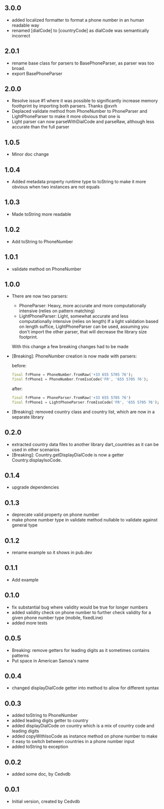 ## 3.0.0
- added localized formatter to format a phone number in an human readable way
- renamed [dialCode] to [countryCode] as dialCode was semantically incorrect

## 2.0.1
- rename base class for parsers to BasePhoneParser, as parser was too broad.
- export BasePhoneParser

## 2.0.0
- Resolve issue #1 where it was possible to significantly increase memory foothprint by importing both parsers. Thanks @xvrh 
- Deplaced validate method from PhoneNumber to PhoneParser and LightPhoneParser to 
  make it more obvious that one is 
- Light parser can now parseWithDialCode and parseRaw, although less accurate than the full parser

## 1.0.5
- Minor doc change

## 1.0.4
- Added metadata property runtime type to toString to make it more obvious when two instances are not equals

## 1.0.3
- Made toString more readable

## 1.0.2
- Add toString to PhoneNumber

## 1.0.1
- validate method on PhoneNumber

## 1.0.0
- There are now two parsers:
   - PhoneParser: Heavy, more accurate and more computationally intensive (relies on pattern matching)
   - LightPhoneParser: Light, somewhat accurate and less computationally intensive (relies on length)
   If a light validation based on length suffice, LightPhoneParser can be used, assuming you don't import
   the other parser, that will decrease the library size footprint.

  With this change a few breaking changes had to be made
- [Breaking]: PhoneNumber creation is now made with parsers:

  before:
  ```dart
  final frPhone = PhoneNumber.fromRaw('+33 655 5705 76');
  final frPhone1 = PhoneNumber.fromIsoCode('FR', '655 5705 76');
  ```

  after:
  ```dart
  final frPhone = PhoneParser.fromRaw('+33 655 5705 76')
  final frPhone1 = LightPhoneParser.fromIsoCode('FR', '655 5705 76');
  ```

- [Breaking]: removed country class and country list, which are now in a separate library

## 0.2.0
* extracted country data files to another library dart_countries as it can be used in other scenarios
* [Breaking]: Country.getDisplayDialCode is now a getter Country.displayIsoCode.

## 0.1.4
* upgrade dependencies

## 0.1.3
* deprecate valid property on phone number
* make phone number type in validate method nullable to validate against general type

## 0.1.2
* rename example so it shows in pub.dev

## 0.1.1
* Add example

## 0.1.0

- fix substantial bug where validity would be true for longer numbers
- added validity check on phone number to further check validity for a given phone number type (mobile, fixedLine)
- added more tests

## 0.0.5

- Breaking: remove getters for leading digits as it sometimes contains patterns
- Put space in American Samoa's name

## 0.0.4 

- changed displayDialCode getter into method to allow for different syntax

## 0.0.3

- added toString to PhoneNumber
- added leading digits getter to country
- added displayDialCode on country which is a mix of country code and leading digits
- added copyWithIsoCode as instance method on phone number to make it
  easy to switch between countries in a phone number input
- added toString to exception

## 0.0.2

- added some doc, by Cedvdb

## 0.0.1

- Initial version, created by Cedvdb
